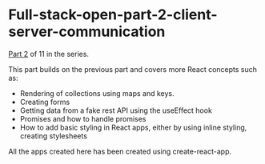 # Full-stack-open-part-2-client-server-communication

[Part 2](https://fullstackopen.com/en/part1) of 11 in the series. 

This part builds on the previous part and covers more React concepts such as: 
- Rendering of collections using maps and keys.
- Creating forms
- Getting data from a fake rest API using the useEffect hook
- Promises and how to handle promises
- How to add basic styling in React apps, either by using inline styling, creating stylesheets

All the apps created here has been created using create-react-app.
